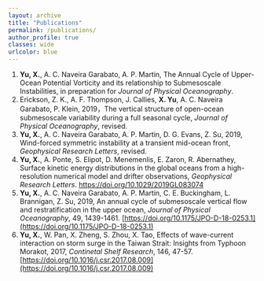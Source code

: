 ```yaml
---
layout: archive
title: "Publications"
permalink: /publications/
author_profile: true
classes: wide
urlcolor: blue
---
```




1. **Yu, X.**, A. C. Naveira Garabato, A. P. Martin, The Annual Cycle of Upper-Ocean Potential Vorticity and its relationship to Submesoscale Instabilities, in preparation for *Journal of Physical Oceanography*. 
2.  Erickson, Z. K., A. F. Thompson, J. Callies, **X. Yu**, A. C. Naveira Garabato, P. Klein, 2019，The vertical structure of open-ocean submesoscale variability during a full seasonal cycle, *Journal of Physical Oceanography*, revised.
3. **Yu, X.**, A. C. Naveira Garabato, A. P. Martin, D. G. Evans, Z. Su, 2019, Wind-forced symmetric instability at a transient mid-ocean front, *Geophysical Research Letters*, revised. 
4. **Yu, X.**, A. Ponte, S. Elipot, D. Menemenlis, E. Zaron, R. Abernathey, Surface kinetic energy distributions in the global oceans from a high-resolution numerical model and drifter observations, *Geophysical Research Letters*. <https://doi.org/10.1029/2019GL083074>
5. **Yu, X.**, A. C. Naveira Garabato, A. P. Martin, C. E. Buckingham, L. Brannigan, Z. Su, 2019, An annual cycle of submesoscale vertical flow and restratification in the upper ocean, *Journal of Physical Oceanography*, 49, 1439-1461. [https://doi.org/10.1175/JPO-D-18-0253.1](https://doi.org/10.1175/JPO-D-18-0253.1)
6. **Yu, X.**, W. Pan, X. Zheng, S. Zhou, X. Tao, Effects of wave-current interaction on storm surge in the Taiwan Strait: Insights from Typhoon Morakot, 2017, *Continetal Shelf Research*, 146, 47-57. [https://doi.org/10.1016/j.csr.2017.08.009](https://doi.org/10.1016/j.csr.2017.08.009)
